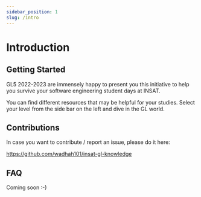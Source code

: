 ```yaml
---
sidebar_position: 1
slug: /intro
---
```


# Introduction

## Getting Started

GL5 2022-2023 are immensely happy to present you this initiative to help you survive your software engineering student days at INSAT.

You can find different resources that may be helpful for your studies. Select your level from the side bar on the left and dive in the GL world.

## Contributions

In case you want to contribute / report an issue, please do it here:

https://github.com/wadhah101/insat-gl-knowledge

## FAQ

Coming soon :-)
